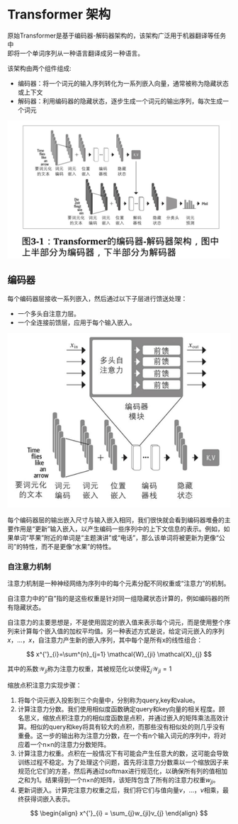 # Transformer 架构

原始Transformer是基于编码器-解码器架构的，该架构广泛用于机器翻译等任务中  
即将一个单词序列从一种语言翻译成另一种语言。

该架构由两个组件组成:

* 编码器：将一个词元的输入序列转化为一系列嵌入向量，通常被称为隐藏状态或上下文
* 解码器：利用编码器的隐藏状态，逐步生成一个词元的输出序列，每次生成一个词元

![transformer-encode-decode](images/transformer_img.png "encode and decode")

## 编码器

每个编码器层接收一系列嵌入，然后通过以下子层进行馈送处理：

* 一个多头自注意力层。
* 一个全连接前馈层，应用于每个输入嵌入。

![encode](images/encode.png)

每个编码器层的输出嵌入尺寸与输入嵌入相同，我们很快就会看到编码器堆叠的主要作用是“更新”输入嵌入，以产生编码一些序列中的上下文信息的表示。例如，如果单词“苹果”附近的单词是“主题演讲”或“电话”，那么该单词将被更新为更像“公司”的特性，而不是更像“水果”的特性。

### 自注意力机制

注意力机制是一种神经网络为序列中的每个元素分配不同权重或“注意力”的机制。

自注意力中的“自”指的是这些权重是针对同一组隐藏状态计算的，例如编码器的所有隐藏状态。

自注意力的主要思想是，不是使用固定的嵌入值来表示每个词元，而是使用整个序列来计算每个嵌入值的加权平均值。另一种表述方式是说，给定词元嵌入的序列$x，…，x，$自注意力产生新的嵌入序列，其中每个是所有x的线性组合：

$$
x^{'}_{i}=\sum^{n}_{j=1} \mathcal{W}_{ji} \mathcal{X}_{j}
$$

其中的系数$\mathcal{W}_{ji}$称为注意力权重，其被规范化以使得$\sum_{j}\mathcal{W}_{ji}=1$

缩放点积注意力实现步骤：

1. 将每个词元嵌入投影到三个向量中，分别称为query,key和value。
2. 计算注意力分数。我们使用相似度函数确定query和key向量的相关程度。顾名思义，缩放点积注意力的相似度函数是点积，并通过嵌入的矩阵乘法高效计算。相似的query和key将具有较大的点积，而那些没有相似处的则几乎没有重叠。这一步的输出称为注意力分数，在一个有n个输入词元的序列中，将对应着一个n×n的注意力分数矩阵。
3. 计算注意力权重。点积在一般情况下有可能会产生任意大的数，这可能会导致训练过程不稳定。为了处理这个问题，首先将注意力分数乘以一个缩放因子来规范化它们的方差，然后再通过softmax进行规范化，以确保所有列的值相加之和为1。结果得到一个n×n的矩阵，该矩阵包含了所有的注意力权重$w_{ji}$。
4. 更新词嵌入。计算完注意力权重之后，我们将它们与值向量$v，…，v$相乘，最终获得词嵌入表示。
  
$$
\begin{align}
  x^{'}_{i} = \sum_{j}w_{ji}v_{j}
\end{align}
$$
